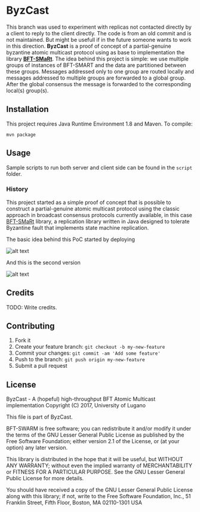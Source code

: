 # ByzCast
This branch was used to experiment with replicas not contacted directly by a client to reply to the client directly.
The code is from an old commit and is not maintained.
But might be usefull if in the future someone wants to work in this direction.
**ByzCast** is a proof of concept of a partial-genuine byzantine atomic multicast protocol using as base to implementation the library **[BFT-SMaRt][1]**. 
The idea behind this project is simple: we use multiple groups of instances of BFT-SMART and the data are partitioned between these groups. 
Messages addressed only to one group are routed locally and messages addressed to multiple groups are forwarded to a global group. 
After the global consensus the message is forwarded to the corresponding local(s) group(s).

[1]: https://github.com/bft-smart/library

## Installation

This project requires Java Runtime Environment 1.8 and Maven. 
To compile:
   
    mvn package


## Usage

Sample scripts to run both server and client side can be found in the ``script`` folder.

### History

This project started as a simple proof of concept that is possible to construct a partial-genuine atomic multicast protocol using the classic approach in broadcast consensus protocols currently available, 
in this case [BFT-SMaRt][1] library, a replication library written in Java designed to tolerate Byzantine fault that implements state machine replication.

The basic idea behind this PoC started by deploying 

![alt text](1.png "Title")

And this is the second version
 
![alt text](2.png "Title")

## Credits

TODO: Write credits.

## Contributing

1. Fork it
2. Create your feature branch: `git checkout -b my-new-feature`
3. Commit your changes: `git commit -am 'Add some feature'`
4. Push to the branch: `git push origin my-new-feature`
5. Submit a pull request

## License

ByzCast - A (hopeful) high-throughput BFT Atomic Multicast implementation
Copyright (C) 2017, University of Lugano

This file is part of ByzCast.

BFT-SWARM is free software; you can redistribute it and/or
modify it under the terms of the GNU Lesser General Public
License as published by the Free Software Foundation; either
version 2.1 of the License, or (at your option) any later version.

This library is distributed in the hope that it will be useful,
but WITHOUT ANY WARRANTY; without even the implied warranty of
MERCHANTABILITY or FITNESS FOR A PARTICULAR PURPOSE.  See the GNU
Lesser General Public License for more details.

You should have received a copy of the GNU Lesser General Public
License along with this library; if not, write to the Free Software
Foundation, Inc., 51 Franklin Street, Fifth Floor, Boston, MA  02110-1301  USA